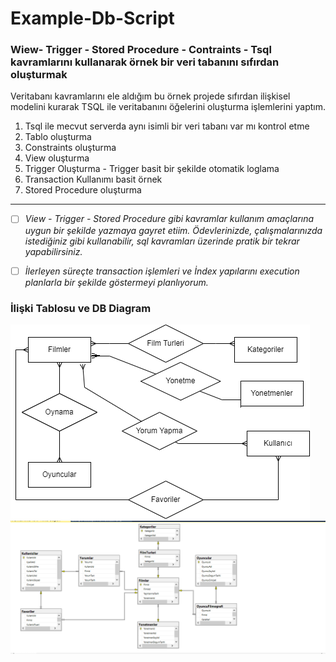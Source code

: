 # Example-Db-Script #

### Wiew- Trigger - Stored Procedure - Contraints - Tsql kavramlarını kullanarak örnek bir veri tabanını sıfırdan oluşturmak ###

Veritabanı kavramlarını ele aldığım bu örnek projede sıfırdan ilişkisel modelini kurarak TSQL ile veritabanını öğelerini oluşturma işlemlerini yaptım. 
1. Tsql ile mecvut serverda aynı isimli bir veri tabanı var mı kontrol etme
2. Tablo oluşturma
3. Constraints oluşturma 
4. View oluşturma
5. Trigger Oluşturma - Trigger basit bir şekilde otomatik loglama
6. Transaction Kullanımı basit örnek 
7. Stored Procedure oluşturma

---
- [ ] *View - Trigger - Stored Procedure gibi kavramlar kullanım amaçlarına uygun bir şekilde yazmaya gayret etiim. Ödevlerinizde, çalışmalarınızda istediğiniz gibi kullanabilir, sql kavramları üzerinde pratik bir tekrar yapabilirsiniz.*

- [ ] *İlerleyen süreçte transaction işlemleri ve İndex yapılarını execution planlarla bir şekilde göstermeyi planlıyorum.*

### İlişki Tablosu ve DB Diagram
![git_islevleri.jpg](https://github.com/hasanbaysal/Example-Db-Script/blob/master/relation%20diagram.png)
![git_islevleri.jpg](https://github.com/hasanbaysal/Example-Db-Script/blob/master/db-diagram.png)
